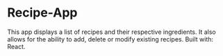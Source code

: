 # Recipe-App

This app displays a list of recipes and their respective ingredients.
It also allows for the ability to add, delete or modify existing recipes.
Built with: React.
